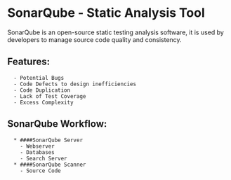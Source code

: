 # SonarQube - Static Analysis Tool 

  SonarQube is an open-source static testing analysis software, it is used by developers to manage source code quality and consistency.
  ## Features:
      - Potential Bugs
      - Code Defects to design inefficiencies
      - Code Duplication
      - Lack of Test Coverage
      - Excess Complexity 

## SonarQube Workflow:
      * ####SonarQube Server 
        - Webserver
        - Databases
        - Search Server
      * ####SonarQube Scanner
        - Source Code
 
      

